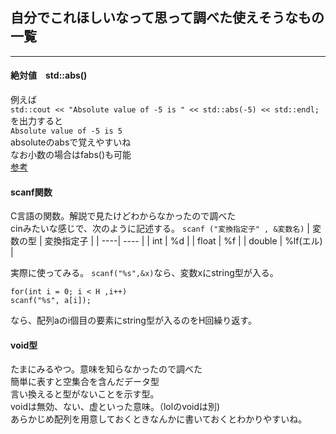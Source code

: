 ## 自分でこれほしいなって思って調べた使えそうなもの一覧
___

#### 絶対値　std::abs()
例えば  
 `std::cout << "Absolute value of -5 is " << std::abs(-5) << std::endl;`  
 を出力すると   
 `Absolute value of -5 is 5`  
 absoluteのabsで覚えやすいね  
 なお小数の場合はfabs()も可能  
 [参考](http://programming-tips.info/get_absolute_value/cpp/index.html)  
 
 #### scanf関数 
 C言語の関数。解説で見たけどわからなかったので調べた  
 cinみたいな感じで、次のように記述する。 
 `scanf ("変換指定子" , &変数名)`
 |  変数の型  |  変換指定子  |
 | ----| ---- |
 |  int  |  %d  |
 |  float  |  %f  |
 |  double  |  %lf(エル)  |  
 
 実際に使ってみる。
 `scanf("%s",&x)`なら、変数xにstring型が入る。  
 
```
for(int i = 0; i < H ,i++)  
scanf("%s", a[i]);  
```  
 
 なら、配列aのi個目の要素にstring型が入るのをH回繰り返す。
 
 #### void型
 
 たまにみるやつ。意味を知らなかったので調べた  
 簡単に表すと空集合を含んだデータ型  
 言い換えると型がないことを示す型。  
 voidは無効、ない、虚といった意味。（lolのvoidは別)  
 あらかじめ配列を用意しておくときなんかに書いておくとわかりやすいね。  
 

 
